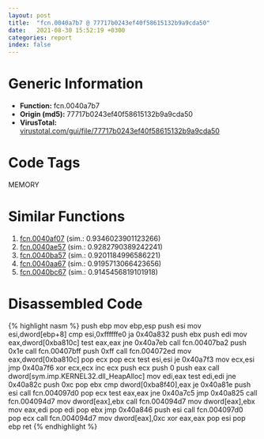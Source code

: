 ```yaml
---
layout: post
title:  "fcn.0040a7b7 @ 77717b0243ef40f58615132b9a9cda50"
date:   2021-08-30 15:52:19 +0300
categories: report
index: false
---
```


# Generic Information
- **Function:** fcn.0040a7b7
- **Origin (md5):** 77717b0243ef40f58615132b9a9cda50
- **VirusTotal:** [virustotal.com/gui/file/77717b0243ef40f58615132b9a9cda50][virustotal_ref]

# Code Tags
<span class="tag" id="MEMORY">MEMORY</span>


# Similar Functions

1. [fcn.0040af07][similar_1_ref] (sim.: 0.9346023901123266)
2. [fcn.0040ae57][similar_2_ref] (sim.: 0.9282790389242241)
3. [fcn.0040ba57][similar_3_ref] (sim.: 0.9201184996586221)
4. [fcn.0040aa67][similar_4_ref] (sim.: 0.9195713066423656)
5. [fcn.0040bc67][similar_5_ref] (sim.: 0.9145456819101918)


# Disassembled Code

{% highlight nasm %}
push ebp
mov ebp,esp
push esi
mov esi,dword[ebp+8]
cmp esi,0xffffffe0
ja 0x40a832
push ebx
push edi
mov eax,dword[0xba810c]
test eax,eax
jne 0x40a7eb
call fcn.00407ba2
push 0x1e
call fcn.00407bff
push 0xff
call fcn.004072ed
mov eax,dword[0xba810c]
pop ecx
pop ecx
test esi,esi
je 0x40a7f3
mov ecx,esi
jmp 0x40a7f6
xor ecx,ecx
inc ecx
push ecx
push 0
push eax
call dword[sym.imp.KERNEL32.dll_HeapAlloc]
mov edi,eax
test edi,edi
jne 0x40a82c
push 0xc
pop ebx
cmp dword[0xba8f40],eax
je 0x40a81e
push esi
call fcn.004097d0
pop ecx
test eax,eax
jne 0x40a7c5
jmp 0x40a825
call fcn.004094d7
mov dword[eax],ebx
call fcn.004094d7
mov dword[eax],ebx
mov eax,edi
pop edi
pop ebx
jmp 0x40a846
push esi
call fcn.004097d0
pop ecx
call fcn.004094d7
mov dword[eax],0xc
xor eax,eax
pop esi
pop ebp
ret 
{% endhighlight %}


[similar_1_ref]: /report/fcn.0040af07@61a87c9dd8afa91b0d188f5b18051873
[similar_2_ref]: /report/fcn.0040ae57@513a8bfcd5da1a9aee6dd942ecac565e
[similar_3_ref]: /report/fcn.0040ba57@f9b80f61ad003ebdee20dab4a0087d2a
[similar_4_ref]: /report/fcn.0040aa67@cf071542c6e6ceb88de8b40c16fc0a1a
[similar_5_ref]: /report/fcn.0040bc67@d5337b9620c223d0a47057760eb166f6
[virustotal_ref]: https://www.virustotal.com/gui/file/77717b0243ef40f58615132b9a9cda50